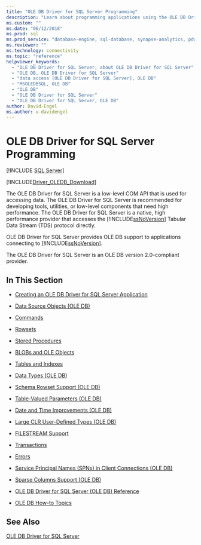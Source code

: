 ```yaml
---
title: "OLE DB Driver for SQL Server Programming"
description: "Learn about programming applications using the OLE DB Driver for SQL Server, which implements the OLE DB API to enable applications to connect to the database."
ms.custom: ""
ms.date: "06/12/2018"
ms.prod: sql
ms.prod_service: "database-engine, sql-database, synapse-analytics, pdw"
ms.reviewer: ""
ms.technology: connectivity
ms.topic: "reference"
helpviewer_keywords: 
  - "OLE DB Driver for SQL Server, about OLE DB Driver for SQL Server"
  - "OLE DB, OLE DB Driver for SQL Server"
  - "data access [OLE DB Driver for SQL Server], OLE DB"
  - "MSOLEDBSQL, OLE DB"
  - "OLE DB"
  - "OLE DB Driver for SQL Server"
  - "OLE DB Driver for SQL Server, OLE DB"
author: David-Engel
ms.author: v-davidengel
---
```

# OLE DB Driver for SQL Server Programming
[!INCLUDE [SQL Server](../../../includes/applies-to-version/sql-asdb-asdbmi-asa-pdw.md)]

[!INCLUDE[Driver_OLEDB_Download](../../../includes/driver_oledb_download.md)]

  The OLE DB Driver for SQL Server is a low-level COM API that is used for accessing data. The OLE DB Driver for SQL Server is recommended for developing tools, utilities, or low-level components that need high performance. The OLE DB Driver for SQL Server is a native, high performance provider that accesses the [!INCLUDE[ssNoVersion](../../../includes/ssnoversion-md.md)] Tabular Data Stream (TDS) protocol directly.  
  
 OLE DB Driver for SQL Server provides OLE DB support to applications connecting to [!INCLUDE[ssNoVersion](../../../includes/ssnoversion-md.md)].  
  
 The OLE DB Driver for SQL Server is an OLE DB version 2.0-compliant provider.  
  
## In This Section  
  
-   [Creating an OLE DB Driver for SQL Server Application](../../oledb/ole-db-driver/creating-a-oledb-driver-for-sql-server-application.md)  
  
-   [Data Source Objects &#40;OLE DB&#41;](../../oledb/ole-db-data-source-objects/data-source-objects-ole-db.md)  
  
-   [Commands](../../oledb/ole-db-commands/commands.md)  
  
-   [Rowsets](../../oledb/ole-db-rowsets/rowsets.md)  
  
-   [Stored Procedures](../../oledb/ole-db/stored-procedures.md)  
  
-   [BLOBs and OLE Objects](../../oledb/ole-db-blobs/blobs-and-ole-objects.md)  
  
-   [Tables and Indexes](../../oledb/ole-db-tables-indexes/tables-and-indexes.md)  
  
-   [Data Types &#40;OLE DB&#41;](../../oledb/ole-db-data-types/data-types-ole-db.md)  
  
-   [Schema Rowset Support &#40;OLE DB&#41;](../../oledb/ole-db/schema-rowset-support-ole-db.md)  
  
-   [Table-Valued Parameters &#40;OLE DB&#41;](../../oledb/ole-db-table-valued-parameters/table-valued-parameters-ole-db.md)  
  
-   [Date and Time Improvements &#40;OLE DB&#41;](../../oledb/ole-db-date-time/date-and-time-improvements-ole-db.md)  
  
-   [Large CLR User-Defined Types &#40;OLE DB&#41;](../../oledb/ole-db/large-clr-user-defined-types-ole-db.md)  
  
-   [FILESTREAM Support](../../oledb/features/filestream-support.md)  
  
-   [Transactions](../../oledb/ole-db-transactions/transactions.md)  
  
-   [Errors](../../oledb/ole-db-errors/errors.md)  
  
-   [Service Principal Names &#40;SPNs&#41; in Client Connections &#40;OLE DB&#41;](../../oledb/ole-db/service-principal-names-spns-in-client-connections-ole-db.md)  
  
-   [Sparse Columns Support &#40;OLE DB&#41;](../../oledb/ole-db/sparse-columns-support-ole-db.md)  
  
-   [OLE DB Driver for SQL Server &#40;OLE DB&#41; Reference](../../oledb/ole-db-interfaces/oledb-driver-for-sql-server-ole-db-interfaces.md)  
  
-   [OLE DB How-to Topics](../../oledb/ole-db-how-to/ole-db-how-to-topics.md)  
  
## See Also  
 [OLE DB Driver for SQL Server](../../oledb/oledb-driver-for-sql-server.md)  
  
  
